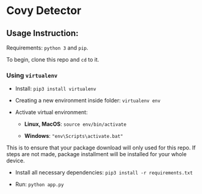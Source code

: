 # Covy Detector

## Usage Instruction:

Requirements: `python 3` and `pip`.

To begin, clone this repo and `cd` to it.

### Using `virtualenv`

* Install: `pip3 install virtualenv`

* Creating a new environment inside folder: `virtualenv env`

* Activate virtual environment: 
  * **Linux, MacOS**: `source env/bin/activate`

  * **Windows**: `"env\Scripts\activate.bat"`

This is to ensure that your package download will only used for this repo. If steps are not made, package installment will be installed for your whole device.

* Install all necessary dependencies: `pip3 install -r requirements.txt`

* Run: `python app.py`
